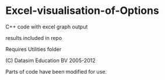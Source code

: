 # Excel-visualisation-of-Options

C++ code with excel graph output

results included in repo

Requires Utilities folder 

(C) Datasim Education BV 2005-2012

Parts of code have been modified for use.
